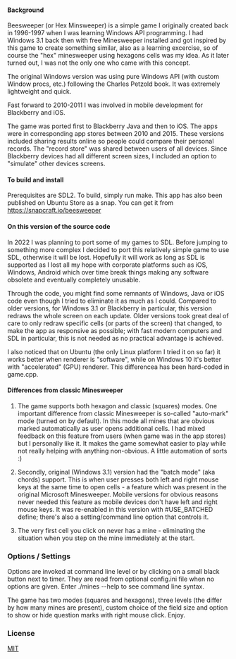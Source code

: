 #### Background 

Beesweeper (or Hex Minsweeper) is a  simple game  I  originally created back in 1996-1997 when I was
learning Windows API  programming. I had Windows 3.1  back then with  free Minesweeper installed and
got inspired  by this game to  create  something similar, also as a learning excercise, so of course
the  "hex" minesweeper using hexagons cells was my  idea. As it later turned out, I was not the only
one who came with this concept. 

The original  Windows version was  using pure Windows API (with custom Window procs, etc.) following
the Charles Petzold book. It was extremely lightweight and quick. 

Fast forward to 2010-2011 I was involved in mobile development for Blackberry and iOS. 

The game was ported first  to Blackberry Java and  then to iOS. The apps were  in corresponding  app
stores between 2010 and 2015. These versions included sharing results online so people could compare
their personal records. The "record store" was shared between users of all devices. Since Blackberry
devices had all different screen sizes, I included an option to "simulate" other devices screens. 

#### To build and install 

Prerequisites are SDL2. To build, simply run make.  This app has also been published on Ubuntu Store 
as a snap. You can get it from  https://snapcraft.io/beesweeper

#### On this version of the source code 

In 2022 I was planning to port some of  my games  to SDL. Before jumping to something more complex I
decided to port this relatively simple game to use SDL, otherwise it will be lost. Hopefully it will
work  as long  as SDL is  supported as  I lost  all  my  hope with corporate platforms such as  iOS,
Windows, Android which over time break things making any software obsolete and eventually completely
unusable. 

Through the  code,  you might find some remnants of Windows, Java or iOS code even though I tried to
eliminate  it  as much as I  could. Compared  to  older versions,  for Windows  3.1 or Blackberry in
particular, this version redraws the whole screen on each update. Older versions took great deal  of
care  to  only redraw  specific  cells (or  parts of  the  screen) that changed, to make the  app as
responsive as possible; with fast modern computers and SDL in particular, this is  not needed as  no
practical advantage is achieved. 

I also noticed that on Ubuntu (the only Linux platform  I tried  it on so far)  it works better when
renderer  is "software", while on  Windows 10  it's  better with "accelerated"  (GPU) renderer. This
differencea has been hard-coded in game.cpp. 

#### Differences from classic Minesweeper 

1. The game supports both hexagon and classic (squares) modes. One important difference from classic
Minesweeper  is so-called "auto-mark" mode (turned on by default). In this  mode all mines that  are
obvious marked automatically as user opens  additional  cells. I had mixed feedback on this  feature
from users  (when game was in the app stores) but I personally like it. It  makes  the game somewhat
easier to play while not really helping with anything non-obvious. A little automation of sorts :) 

2. Secondly, original (Windows 3.1) version had the "batch mode"  (aka chords) support. This is when
user presses  both  left and right  mouse keys at the same time to open  cells - a feature which was
present in the original Microsoft Minesweeper. Mobile versions for obvious reasons never needed this
feature as mobile  devices  don't have left and right  mouse keys. It was re-enabled in this version
with #USE_BATCHED define; there's also a setting/command line option that controls it. 

3. The very first cell you click on  never has  a mine -  eliminating the situation when you step on
the mine immediately at the start. 

### Options / Settings 

Options are invoked at command line level or by clicking on a small black button next to timer. They
are  read from optional config.ini  file when no  options are  given. Enter  ./mines  --help  to see
command line syntax. 

The  game  has two  modes  (squares and hexagons), three levels (the differ  by how  many mines  are
present), custom choice of the field size and option to show or hide question marks with right mouse
click. Enjoy. 

### License 

[MIT](https://choosealicense.com/licenses/mit/) 
